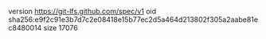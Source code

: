 version https://git-lfs.github.com/spec/v1
oid sha256:e9f2c91e3b7d7c2e08418e15b77ec2d5a464d213802f305a2aabe81ec8480014
size 17076
